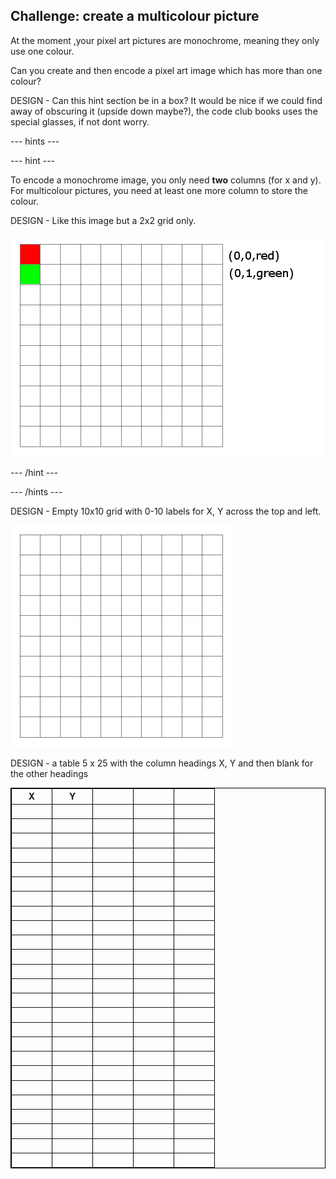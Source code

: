 ## Challenge: create a multicolour picture

At the moment ,your pixel art pictures are monochrome, meaning they only use one colour.

Can you create and then encode a pixel art image which has more than one colour?

DESIGN - Can this hint section be in a box? It would be nice if we could find away of obscuring it (upside down maybe?), the code club books uses the special glasses, if not dont worry.

--- hints ---

--- hint ---

To encode a monochrome image, you only need **two** columns (for x and y). For multicolour pictures, you need at least one more column to store the colour.

DESIGN - Like this image but a 2x2 grid only.

![a 10x10 grid with a red and green pixel](images/multi-colour-grid.png)

--- /hint ---

--- /hints ---

DESIGN - Empty 10x10 grid with 0-10 labels for X, Y across the top and left.

![empty 10x10 grid](images/empty-grid.png)

DESIGN - a table 5 x 25 with the column headings X, Y and then blank for the other headings

<table style="border: 1px solid black;" frame="void" rules="all">
  <tr>
    <th style="width: 50px">X</th>
    <th style="width: 50px">Y</th> 
    <th style="width: 50px">&nbsp;</th> 
    <th style="width: 50px">&nbsp;</th> 
    <th style="width: 50px">&nbsp;</th> 
  </tr>
  <tr>
    <td>&nbsp;</td>
    <td>&nbsp;</td> 
    <td>&nbsp;</td> 
    <td>&nbsp;</td> 
    <td>&nbsp;</td> 
  </tr>
  <tr>
    <td>&nbsp;</td>
    <td>&nbsp;</td> 
    <td>&nbsp;</td> 
    <td>&nbsp;</td> 
    <td>&nbsp;</td> 
  </tr>
  <tr>
    <td>&nbsp;</td>
    <td>&nbsp;</td> 
    <td>&nbsp;</td> 
    <td>&nbsp;</td> 
    <td>&nbsp;</td> 
  </tr>
  <tr>
    <td>&nbsp;</td>
    <td>&nbsp;</td> 
    <td>&nbsp;</td> 
    <td>&nbsp;</td> 
    <td>&nbsp;</td> 
  </tr>
  <tr>
    <td>&nbsp;</td>
    <td>&nbsp;</td> 
    <td>&nbsp;</td> 
    <td>&nbsp;</td> 
    <td>&nbsp;</td> 
  </tr>
  <tr>
    <td>&nbsp;</td>
    <td>&nbsp;</td> 
    <td>&nbsp;</td> 
    <td>&nbsp;</td> 
    <td>&nbsp;</td> 
  </tr>
  <tr>
    <td>&nbsp;</td>
    <td>&nbsp;</td> 
    <td>&nbsp;</td> 
    <td>&nbsp;</td> 
    <td>&nbsp;</td> 
  </tr>
  <tr>
    <td>&nbsp;</td>
    <td>&nbsp;</td> 
    <td>&nbsp;</td> 
    <td>&nbsp;</td> 
    <td>&nbsp;</td> 
  </tr>
  <tr>
    <td>&nbsp;</td>
    <td>&nbsp;</td> 
    <td>&nbsp;</td> 
    <td>&nbsp;</td> 
    <td>&nbsp;</td> 
  </tr>
  <tr>
    <td>&nbsp;</td>
    <td>&nbsp;</td> 
    <td>&nbsp;</td> 
    <td>&nbsp;</td> 
    <td>&nbsp;</td> 
  </tr>
  <tr>
    <td>&nbsp;</td>
    <td>&nbsp;</td> 
    <td>&nbsp;</td> 
    <td>&nbsp;</td> 
    <td>&nbsp;</td> 
  </tr>
  <tr>
    <td>&nbsp;</td>
    <td>&nbsp;</td> 
    <td>&nbsp;</td> 
    <td>&nbsp;</td> 
    <td>&nbsp;</td> 
  </tr>
  <tr>
    <td>&nbsp;</td>
    <td>&nbsp;</td> 
    <td>&nbsp;</td> 
    <td>&nbsp;</td> 
    <td>&nbsp;</td> 
  </tr>
  <tr>
    <td>&nbsp;</td>
    <td>&nbsp;</td> 
    <td>&nbsp;</td> 
    <td>&nbsp;</td> 
    <td>&nbsp;</td> 
  </tr>
  <tr>
    <td>&nbsp;</td>
    <td>&nbsp;</td> 
    <td>&nbsp;</td> 
    <td>&nbsp;</td> 
    <td>&nbsp;</td> 
  </tr>
  <tr>
    <td>&nbsp;</td>
    <td>&nbsp;</td> 
    <td>&nbsp;</td> 
    <td>&nbsp;</td> 
    <td>&nbsp;</td> 
  </tr>
  <tr>
    <td>&nbsp;</td>
    <td>&nbsp;</td> 
    <td>&nbsp;</td> 
    <td>&nbsp;</td> 
    <td>&nbsp;</td> 
  </tr>
  <tr>
    <td>&nbsp;</td>
    <td>&nbsp;</td> 
    <td>&nbsp;</td> 
    <td>&nbsp;</td> 
    <td>&nbsp;</td> 
  </tr>
  <tr>
    <td>&nbsp;</td>
    <td>&nbsp;</td> 
    <td>&nbsp;</td> 
    <td>&nbsp;</td> 
    <td>&nbsp;</td> 
  </tr>
  <tr>
    <td>&nbsp;</td>
    <td>&nbsp;</td> 
    <td>&nbsp;</td> 
    <td>&nbsp;</td> 
    <td>&nbsp;</td> 
  </tr>
  <tr>
    <td>&nbsp;</td>
    <td>&nbsp;</td> 
    <td>&nbsp;</td> 
    <td>&nbsp;</td> 
    <td>&nbsp;</td> 
  </tr>
  <tr>
    <td>&nbsp;</td>
    <td>&nbsp;</td> 
    <td>&nbsp;</td> 
    <td>&nbsp;</td> 
    <td>&nbsp;</td> 
  </tr>
  <tr>
    <td>&nbsp;</td>
    <td>&nbsp;</td> 
    <td>&nbsp;</td> 
    <td>&nbsp;</td> 
    <td>&nbsp;</td> 
  </tr>
  <tr>
    <td>&nbsp;</td>
    <td>&nbsp;</td> 
    <td>&nbsp;</td> 
    <td>&nbsp;</td> 
    <td>&nbsp;</td> 
  </tr>
  <tr>
    <td>&nbsp;</td>
    <td>&nbsp;</td> 
    <td>&nbsp;</td> 
    <td>&nbsp;</td> 
    <td>&nbsp;</td> 
  </tr>
</table>